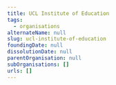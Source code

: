 ```yaml
---
title: UCL Institute of Education
tags:
  - organisations
alternateName: null
slug: ucl-institute-of-education
foundingDate: null
dissolutionDate: null
parentOrganisation: null
subOrganisations: []
urls: []
---
```

